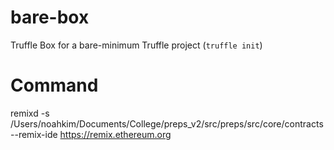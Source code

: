 # bare-box
Truffle Box for a bare-minimum Truffle project (`truffle init`)
# Command
remixd -s /Users/noahkim/Documents/College/preps_v2/src/preps/src/core/contracts --remix-ide https://remix.ethereum.org
